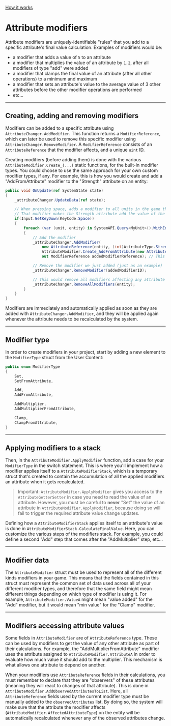 
[How it works](./how-it-works.md)

# Attribute modifiers

Attribute modifiers are uniquely-identifiable "rules" that you add to a specific attribute's final value calculation. Examples of modifiers would be:
* a modifier that adds a value of `5` to an attribute
* a modifier that multiplies the value of an attribute by `1.2`, after all modifiers of type "add" were added
* a modifier that clamps the final value of an attribute (after all other operations) to a minimum and maximum
* a modifier that sets an attribute's value to the average value of 3 other attributes before the other modifier operations are performed
* etc...

--------------------------------------

## Creating, adding and removing modifiers

Modifiers can be added to a specific attribute using `AttributeChanger.AddModifier`. This function returns a `ModifierReference`, which can later be used to remove this specific modifier using `AttributeChanger.RemoveModifier`. A `ModifierReference` consists of an `AttributeReference` that the modifier affects, and a unique `uint` ID.

Creating modifiers (before adding them) is done with the various `AttributeModifier.Create_(...)` static functions, for the built-in modifier types. You could choose to use the same approach for your own custom modifier types, if any. For example, this is how you would create and add a "AddFromAttribute" modifier to the "Strength" attribute on an entity:

```cs
public void OnUpdate(ref SystemState state)
{
    _attributeChanger.UpdateData(ref state);

    // When pressing space, adds a modifier to all units in the game that have a Strength and a Intelligence attribute.
    // That modifier makes the Strength attribute add the value of the Intelligence attribute on that unit to its own value.
    if(Input.GetKeyDown(KeyCode.Space))
    {
        foreach (var (unit, entity) in SystemAPI.Query<MyUnit>().WithEntityAccess())
        {
            // Add the modifier
            _attributeChanger.AddModifier(
                new AttributeReference(entity, (int)AttributeType.Strength), // This is the attribute we want the modifier to affect.
                AttributeModifier.Create_AddFromAttribute(new AttributeReference(entity, (int)AttributeType.Intelligence)), // This is the created modifier we want to add.
                out ModifierReference addedModifierReference); // This is the modifier reference that we could store and use to remove the modifier later.

            // Remove the modifier we just added (just as an example)
            _attributeChanger.RemoveModifier(addedModifierID);

            // This would remove all modifiers affecting any attribute type on that entity (again, just as an example)
            _attributeChanger.RemoveAllModifiers(entity);
        }
    }
}
```

Modifiers are immediately and automatically applied as soon as they are added with `AttributeChanger.AddModifier`, and they will be applied again whenever the attribute needs to be recalculated by the system. 

--------------------------------------

## Modifier type

In order to create modifiers in your project, start by adding a new element to the `ModifierType` struct from the User Content:

```cs
public enum ModifierType
{
    Set,
    SetFromAttribute,

    Add,
    AddFromAttribute,

    AddMultiplier,
    AddMultiplierFromAttribute,

    Clamp,
    ClampFromAttribute,
}
```

--------------------------------------

## Applying modifiers to a stack

Then, in the `AttributeModifier.ApplyModifier` function, add a case for your `ModifierType` in the switch statement. This is where you'll implement how a modifier applies itself to a `AttributeModifierStack`, which is a temporary struct that's created to contain the accumulation of all the applied modifiers an attribute when it gets recalculated.

> Important: `AttributeModifier.ApplyModifier` gives you access to the `AttributeGetterSetter` in case you need to read the value of an attribute. However, you must be careful to **never** "Set" the value of an attribute in `AttributeModifier.ApplyModifier`, because doing so will fail to trigger the required attribute value change updates.

Defining how a `AttributeModifierStack` applies itself to an attribute's value is done in `AttributeModifierStack.CalculateFinalValue`. Here, you can customize the various steps of the modifiers stack. For example, you could define a second "Add" step that comes after the "AddMultiplier" step, etc...


--------------------------------------

## Modifier data

The `AttributeModifier` struct must be used to represent all of the different kinds modifiers in your game. This means that the fields contained in this struct must represent the common set of data used across all of your different modifier types, and therefore that the same field might mean different things depending on which type of modifier is using it. For example, `AttributeModifier.ValueA` might mean "value added" for the "Add" modifier, but it would mean "min value" for the "Clamp" modifier.

--------------------------------------

## Modifiers accessing attribute values

Some fields in `AttributeModifier` are of `AttributeReference` type. These can be used by modifiers to get the value of any other attribute as part of their calculations. For example, the "AddMultiplierFromAttribute" modifier uses the attribute assigned to `AttributeModifier.AttributeA` in order to evaluate how much value it should add to the multiplier. This mechanism is what allows one attribute to depend on another.

When your modifiers use `AttributeReference` fields in their calculations, you must remember to declare that they are "observers" of these attributes (meaning they will react to changes of that attribute). This is done in `AttributeModifier.AddObservedAttributesToList`. Here, all `AttributeReference` fields used by the current modifier type must be manually added to the `observedAttributes` list. By doing so, the system will make sure that the attribute the modifier affects (`AttributeModifier.AffectedAttributeType`) on the entity will be automatically recalculated whenever any of the observed attributes change.

